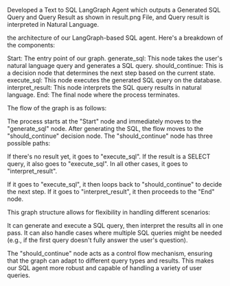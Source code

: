 Developed a Text to SQL LangGraph Agent which outputs a Generated SQL Query and Query Result as shown in result.png File, and Query result is interpreted in Natural Language.

the architecture of our LangGraph-based SQL agent. Here's a breakdown of the components:

Start: The entry point of our graph.
generate_sql: This node takes the user's natural language query and generates a SQL query.
should_continue: This is a decision node that determines the next step based on the current state.
execute_sql: This node executes the generated SQL query on the database.
interpret_result: This node interprets the SQL query results in natural language.
End: The final node where the process terminates.

The flow of the graph is as follows:

The process starts at the "Start" node and immediately moves to the "generate_sql" node.
After generating the SQL, the flow moves to the "should_continue" decision node.
The "should_continue" node has three possible paths:

If there's no result yet, it goes to "execute_sql".
If the result is a SELECT query, it also goes to "execute_sql".
In all other cases, it goes to "interpret_result".


If it goes to "execute_sql", it then loops back to "should_continue" to decide the next step.
If it goes to "interpret_result", it then proceeds to the "End" node.

This graph structure allows for flexibility in handling different scenarios:

It can generate and execute a SQL query, then interpret the results all in one pass.
It can also handle cases where multiple SQL queries might be needed (e.g., if the first query doesn't fully answer the user's question).

The "should_continue" node acts as a control flow mechanism, ensuring that the graph can adapt to different query types and results. This makes our SQL agent more robust and capable of handling a variety of user queries.
